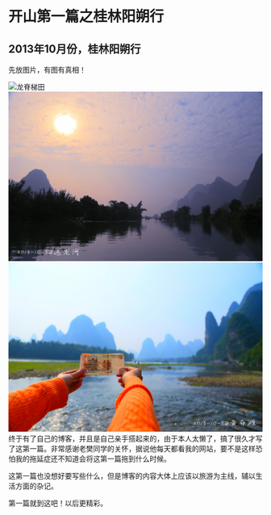 # 开山第一篇之桂林阳朔行

## 2013年10月份，桂林阳朔行

先放图片，有图有真相！

![龙脊梯田](/image/龙脊梯田.jpg)
![遇龙河](/image/遇龙河.jpg)
![黄布滩](/image/黄布滩.jpg)
终于有了自己的博客，并且是自己亲手搭起来的，由于本人太懒了，搞了很久才写了这第一篇。非常感谢老樊同学的关怀，据说他每天都看我的网站，要不是这样恐怕我的拖延症还不知道会将这第一篇拖到什么时候。

这第一篇也没想好要写些什么，但是博客的内容大体上应该以旅游为主线，辅以生活方面的杂记。

第一篇就到这吧！以后更精彩。